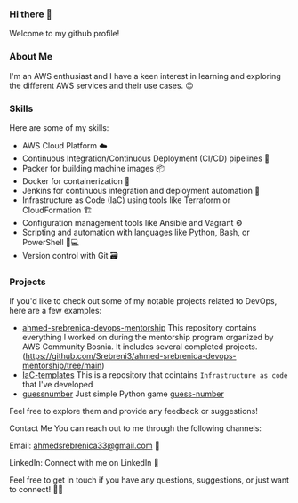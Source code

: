 ### Hi there 👋

Welcome to my github profile!

### About Me

I'm an AWS enthusiast and I have a keen interest in learning and exploring the different AWS services and their use cases. 😊

### Skills

Here are some of my skills:

- AWS Cloud Platform ☁️
- Continuous Integration/Continuous Deployment (CI/CD) pipelines 🔄
- Packer for building machine images 📦
- Docker for containerization 🐳
- Jenkins for continuous integration and deployment automation 🚀
- Infrastructure as Code (IaC) using tools like Terraform or CloudFormation 🏗️
- Configuration management tools like Ansible and Vagrant ⚙️
- Scripting and automation with languages like Python, Bash, or PowerShell 🐍💻
- Version control with Git 🗃️

### Projects

If you'd like to check out some of my notable projects related to DevOps, here are a few examples:

- [ahmed-srebrenica-devops-mentorship](https://github.com/Srebreni3/ahmed-srebrenica-devops-mentorship) This repository contains everything I worked on during the mentorship program organized by AWS Community Bosnia. It includes several completed projects.(https://github.com/Srebreni3/ahmed-srebrenica-devops-mentorship/tree/main)
- [IaC-templates](https://github.com/Srebreni3/IaC-templates) This is a repository that cointains `Infrastructure as code` that I've developed 
- [guessnumber](https://github.com/Srebreni3/guessnumber) Just simple Python game [guess-number](https://github.com/Srebreni3/guessnumber)

Feel free to explore them and provide any feedback or suggestions!

Contact Me
You can reach out to me through the following channels:

Email: ahmedsrebrenica33@gmail.com 📩

LinkedIn: Connect with me on LinkedIn 💼

Feel free to get in touch if you have any questions, suggestions, or just want to connect! 📩✨


